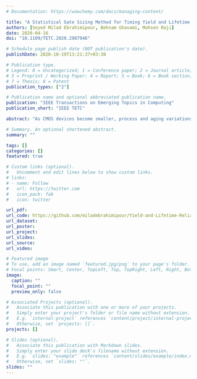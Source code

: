 ```yaml
---
# Documentation: https://wowchemy.com/docs/managing-content/

title: "A Statistical Gate Sizing Method for Timing Yield and Lifetime Reliability Optimization of Integrated Circuits"
authors: [Seyed Milad Ebrahimipour, Behnam Ghavami, Mohsen Raji]
date: 2020-04-16
doi: "10.1109/TETC.2020.2987946"

# Schedule page publish date (NOT publication's date).
publishDate: 2020-10-19T13:21:37+03:30

# Publication type.
# Legend: 0 = Uncategorized; 1 = Conference paper; 2 = Journal article;
# 3 = Preprint / Working Paper; 4 = Report; 5 = Book; 6 = Book section;
# 7 = Thesis; 8 = Patent
publication_types: ["2"]

# Publication name and optional abbreviated publication name.
publication: "IEEE Transactions on Emerging Topics in Computing"
publication_short: "IEEE TETC"

abstract: "As CMOS devices become smaller, process and aging variations become a major issue for circuit reliability and yield. In this paper, we propose a new two-phase gate sizing approach in order to improve the reliability of the circuit considering the joint effect of process variation and transistor aging. In the first stage, the initial delay of the circuit is optimized to improve the timing yield of the circuit. Then, in the second stage, we reduce the delay degradation induced by aging and process variations. To this end, two novel concepts called aging probability and delay degradation-aware gate criticality are introduced which enable us to perform gate sizing efficiently using an adaptive multi-objective ranking approach. Experimental results based on ISCAS'85 and EPFL benchmark circuits show that, the proposed method achieves the 95% timing yield constraint and the 10% timing guard-band as the lifetime reliability constraint at the expense of 13.72% area overhead, on average. In comparison with the state-of-the-art methods, the proposed approach imposes lower area overhead with acceptable runtime."

# Summary. An optional shortened abstract.
summary: ""

tags: []
categories: []
featured: true

# Custom links (optional).
#   Uncomment and edit lines below to show custom links.
# links:
# - name: Follow
#   url: https://twitter.com
#   icon_pack: fab
#   icon: twitter

url_pdf:
url_code: https://github.com/miladebrahimipour/Yield-and-Lifetime-Reliability
url_dataset:
url_poster:
url_project:
url_slides:
url_source:
url_video:

# Featured image
# To use, add an image named `featured.jpg/png` to your page's folder. 
# Focal points: Smart, Center, TopLeft, Top, TopRight, Left, Right, BottomLeft, Bottom, BottomRight.
image:
  caption: ""
  focal_point: ""
  preview_only: false

# Associated Projects (optional).
#   Associate this publication with one or more of your projects.
#   Simply enter your project's folder or file name without extension.
#   E.g. `internal-project` references `content/project/internal-project/index.md`.
#   Otherwise, set `projects: []`.
projects: []

# Slides (optional).
#   Associate this publication with Markdown slides.
#   Simply enter your slide deck's filename without extension.
#   E.g. `slides: "example"` references `content/slides/example/index.md`.
#   Otherwise, set `slides: ""`.
slides: ""
---
```

